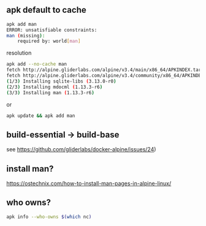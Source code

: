 apk default to cache
--------------------

```sh
apk add man
ERROR: unsatisfiable constraints:
man (missing):
	required by: world[man]
```

resolution

```sh
apk add --no-cache man
fetch http://alpine.gliderlabs.com/alpine/v3.4/main/x86_64/APKINDEX.tar.gz
fetch http://alpine.gliderlabs.com/alpine/v3.4/community/x86_64/APKINDEX.tar.gz
(1/3) Installing sqlite-libs (3.13.0-r0)
(2/3) Installing mdocml (1.13.3-r6)
(3/3) Installing man (1.13.3-r6)
```

or

```sh
apk update && apk add man
```

build-essential -> build-base
-----------------------------
see https://github.com/gliderlabs/docker-alpine/issues/24)

install man?
------------
https://ostechnix.com/how-to-install-man-pages-in-alpine-linux/

who owns?
---------

```sh
apk info --who-owns $(which nc)
```
